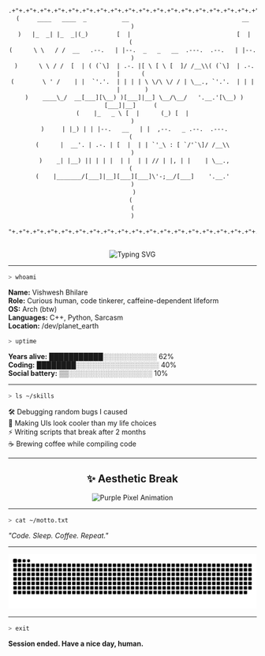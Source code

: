 
<!-- Terminal-Style GitHub Profile README -->

<div align="center">
  
```

 .+"+.+"+.+"+.+"+.+"+.+"+.+"+.+"+.+"+.+"+.+"+.+"+.+"+.+"+.+"+.+"+.+"+.+"+.+"+. 
(     ____   ____  _          __                                __            )
 )   |_  _| |_  _|(_)        [  |                              [  |          ( 
(      \ \   / /  __   .--.   | |--.  _   _   __  .---.  .--.   | |--.        )
 )      \ \ / /  [  | ( (`\]  | .-. |[ \ [ \ [  ]/ /__\\( (`\]  | .-. |      ( 
(        \ ' /    | |  `'.'.  | | | | \ \/\ \/ / | \__., `'.'.  | | | |       )
 )    ____\_/  __[___][\__) )[___]|__] \__/\__/   '.__.'[\__) )[___]|__]     ( 
(    |_   _ \ [  |      (_) [  |                                              )
 )     | |_) | | |--.   __   | |  ,--.   _ .--.  .---.                       ( 
(      |  __'. | .-. | [  |  | | `'_\ : [ `/'`\]/ /__\\                       )
 )    _| |__) || | | |  | |  | | // | |, | |    | \__.,                      ( 
(    |_______/[___]|__][___][___]\'-;__/[___]    '.__.'                       )
 )                                                                           ( 
(                                                                             )
 "+.+"+.+"+.+"+.+"+.+"+.+"+.+"+.+"+.+"+.+"+.+"+.+"+.+"+.+"+.+"+.+"+.+"+.+"+.+" 


```

</div>

<div align="center">

![Typing SVG](https://readme-typing-svg.demolab.com?font=Fira+Code&pause=1000&color=A020F0&width=435&lines=Welcome+to+my+Terminal;Run+'help'+for+commands;Enjoy+your+stay!)

</div>

---

```bash
> whoami
```
**Name:** Vishwesh Bhilare  
**Role:** Curious human, code tinkerer, caffeine-dependent lifeform  
**OS:** Arch (btw)  
**Languages:** C++, Python, Sarcasm  
**Location:** /dev/planet_earth  

```bash
> uptime
```
**Years alive:** ███████████░░░░░░░░░░░ 62%  
**Coding:** ████████░░░░░░░░░░░░░░░░░ 40%  
**Social battery:** ▒▒░░░░░░░░░░░░░░░░░ 10%  

---

```bash
> ls ~/skills
```
🛠️ Debugging random bugs I caused  
🎨 Making UIs look cooler than my life choices  
⚡ Writing scripts that break after 2 months  
☕ Brewing coffee while compiling code  

---

<div align="center">

## ✨ Aesthetic Break
<p align="center">
  <img src="https://media.giphy.com/media/l0MYt5jPR6QX5pnqM/giphy.gif" width="400" alt="Purple Pixel Animation"/>
</p>

</div>

---

```bash
> cat ~/motto.txt
```
_"Code. Sleep. Coffee. Repeat."_  

---

<div align="center">

![Snake animation](https://raw.githubusercontent.com/Platane/snk/output/github-contribution-grid-snake.svg)

</div>

---

```bash
> exit
```
**Session ended. Have a nice day, human.**  


